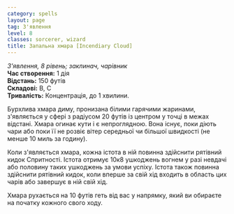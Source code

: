 ```yaml
---
category: spells
layout: page
tag: З'явлення
level: 8
classes: sorcerer, wizard
title: Запальна хмара [Incendiary Cloud]
---
```


_З'явлення, 8 рівень; заклинач, чарівник_   
**Час створення:** 1 дія    
**Відстань:** 150 футів    
**Складові:** В, С    
**Тривалість:** Концентрація, до 1 хвилини.   

Бурхлива хмара диму, пронизана білими гарячими жаринами, з'являється у сфері з радіусом 20 футів із центром у точці в межах відстані. Хмара огинає кути і є непроглядною. Вона існує, поки діють чари або поки її не розвіє вітер середньої чи більшої швидкості (не менше 10 миль за годину).    

Коли з'являється хмара, кожна істота в ній повинна здійснити рятівний кидок Спритності. Істота отримує 10к8 ушкоджень вогнем у разі невдачі або половину таких ушкоджень за умови успіху. Істота також повинна здійснити рятівний кидок, коли вперше за свій хід входить в область цих чарів або завершує в ній свій хід.    

Хмара рухається на 10 футів геть від вас у напрямку, який ви обираєте на початку кожного свого ходу. 
